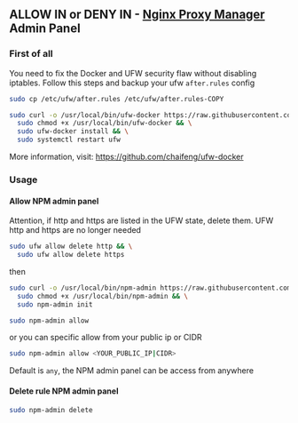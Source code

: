 ## ALLOW IN or DENY IN - [Nginx Proxy Manager](https://nginxproxymanager.com) Admin Panel

### First of all

You need to fix the Docker and UFW security flaw without disabling iptables. Follow this steps and backup your ufw `after.rules` config

```bash
sudo cp /etc/ufw/after.rules /etc/ufw/after.rules-COPY
```
```bash
sudo curl -o /usr/local/bin/ufw-docker https://raw.githubusercontent.com/chaifeng/ufw-docker/master/ufw-docker && \
  sudo chmod +x /usr/local/bin/ufw-docker && \
  sudo ufw-docker install && \
  sudo systemctl restart ufw
```

More information, visit: https://github.com/chaifeng/ufw-docker

### Usage

#### Allow NPM admin panel

Attention, if http and https are listed in the UFW state, delete them. UFW http and https are no longer needed

```bash
sudo ufw allow delete http && \
  sudo ufw allow delete https
```
then

```bash
sudo curl -o /usr/local/bin/npm-admin https://raw.githubusercontent.com/ryhkml/npm-admin/main/npm-admin && \
  sudo chmod +x /usr/local/bin/npm-admin && \
  sudo npm-admin init
```
```bash
sudo npm-admin allow
```
or you can specific allow from your public ip or CIDR
```bash
sudo npm-admin allow <YOUR_PUBLIC_IP|CIDR>
```
Default is `any`, the NPM admin panel can be access from anywhere

#### Delete rule NPM admin panel
```bash
sudo npm-admin delete
```